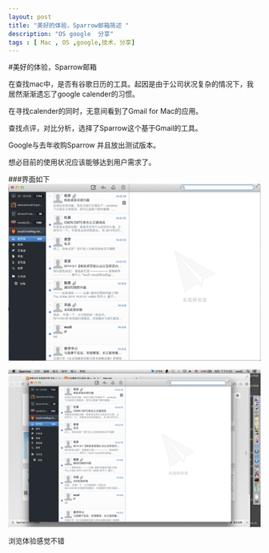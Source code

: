 ```yaml
---
layout: post
title: "美好的体验，Sparrow邮箱简述 "
description: "OS google  分享"
tags : [ Mac , OS ,google,技术，分享]
---
```

#美好的体验，Sparrow邮箱

在查找mac中，是否有谷歌日历的工具。起因是由于公司状况复杂的情况下，我居然渐渐遗忘了google calender的习惯。

在寻找calender的同时，无意间看到了Gmail for Mac的应用。

查找点评，对比分析，选择了Sparrow这个基于Gmail的工具。

Google与去年收购Sparrow 并且放出测试版本。

想必目前的使用状况应该能够达到用户需求了。

###界面如下
![image](/images/sparrow-2.png)


![image](/images/sparrow-1.png)


浏览体验感觉不错
